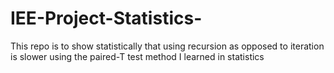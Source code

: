 # IEE-Project-Statistics-
This repo is to show statistically that using recursion as opposed to iteration is slower using the paired-T test method I learned in statistics
